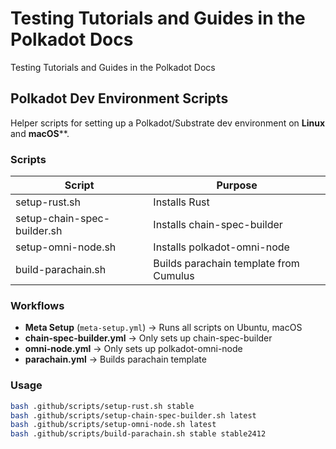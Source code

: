 # Testing Tutorials and Guides in the Polkadot Docs
Testing Tutorials and Guides in the Polkadot Docs

## Polkadot Dev Environment Scripts

Helper scripts for setting up a Polkadot/Substrate dev environment on **Linux** and **macOS****.

### Scripts

| Script | Purpose |
|--------|---------|
| setup-rust.sh | Installs Rust |
| setup-chain-spec-builder.sh | Installs chain-spec-builder |
| setup-omni-node.sh | Installs polkadot-omni-node |
| build-parachain.sh | Builds parachain template from Cumulus |

### Workflows

- **Meta Setup** (`meta-setup.yml`) → Runs all scripts on Ubuntu, macOS  
- **chain-spec-builder.yml** → Only sets up chain-spec-builder  
- **omni-node.yml** → Only sets up polkadot-omni-node  
- **parachain.yml** → Builds parachain template  

### Usage

```bash
bash .github/scripts/setup-rust.sh stable
bash .github/scripts/setup-chain-spec-builder.sh latest
bash .github/scripts/setup-omni-node.sh latest
bash .github/scripts/build-parachain.sh stable stable2412
